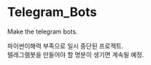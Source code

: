 # Telegram_Bots
 Make the telegram bots.
   
   파이썬이해력 부족으로 일시 중단된 프로젝트.  
   텔레그램봇을 만들어야 할 명분이 생기면 계속될 예정.
